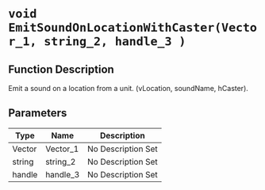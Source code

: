 # `void EmitSoundOnLocationWithCaster(Vector_1, string_2, handle_3 )`
## Function Description
Emit a sound on a location from a unit. (vLocation, soundName, hCaster).
## Parameters
Type|Name|Description
--|--|--
Vector|Vector_1|No Description Set
string|string_2|No Description Set
handle|handle_3|No Description Set

